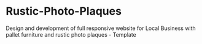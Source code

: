 # Rustic-Photo-Plaques
Design and development of full responsive website for Local Business with pallet furniture and rustic photo plaques - Template
